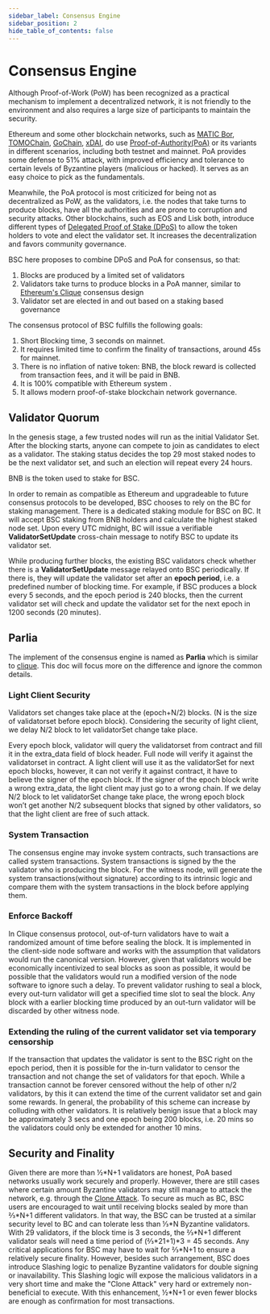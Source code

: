 ```yaml
---
sidebar_label: Consensus Engine
sidebar_position: 2
hide_table_of_contents: false
---
```


# Consensus Engine

Although Proof-of-Work (PoW) has been recognized as a practical mechanism to implement a decentralized network, it is not friendly to the environment and also requires a large size of participants to maintain the security.

Ethereum and some other blockchain networks, such as [MATIC Bor](https://github.com/maticnetwork/bor), [TOMOChain](https://tomochain.com/), [GoChain](https://gochain.io/), [xDAI](https://xdai.io/), do use [Proof-of-Authority(PoA)](https://en.wikipedia.org/wiki/Proof_of_authority) or its variants in different scenarios, including both testnet and mainnet. PoA provides some defense to 51% attack, with improved efficiency and tolerance to certain levels of Byzantine players (malicious or hacked). It serves as an easy choice to pick as the fundamentals.

Meanwhile, the PoA protocol is most criticized for being not as decentralized as PoW, as the validators, i.e. the nodes that take turns to produce blocks, have all the authorities and are prone to corruption and security attacks. Other blockchains, such as EOS and Lisk both, introduce different types of [Delegated Proof of Stake (DPoS)](https://en.bitcoinwiki.org/wiki/DPoS) to allow the token holders to vote and elect the validator set. It increases the decentralization and favors community governance.

BSC here proposes to combine DPoS and PoA for consensus, so that:

1. Blocks are produced by a limited set of validators
2. Validators take turns to produce blocks in a PoA manner, similar to [Ethereum's Clique](https://eips.ethereum.org/EIPS/eip-225) consensus design
3. Validator set are elected in and out based on a staking based governance

The consensus protocol of BSC fulfills the following goals:
1. Short Blocking time, 3 seconds on mainnet.
2. It requires limited time to confirm the finality of transactions, around 45s for mainnet.
3. There is no inflation of native token: BNB, the block reward is collected from transaction fees, and it will be paid in BNB.
4. It is 100% compatible with Ethereum system .
5. It allows modern proof-of-stake blockchain network governance.

## Validator Quorum
In the genesis stage, a few trusted nodes will run as the initial Validator Set. After the blocking starts, anyone can compete to join as candidates to elect as a validator. The staking status decides the top 29 most staked nodes to be the next validator set, and such an election will repeat every 24 hours.

BNB is the token used to stake for BSC.

In order to remain as compatible as Ethereum and upgradeable to future consensus protocols to be developed, BSC chooses to rely on the BC for staking management. There is a dedicated staking module for BSC on BC. It will accept BSC staking from BNB holders and calculate the highest staked node set. Upon every UTC midnight, BC will issue a verifiable **ValidatorSetUpdate** cross-chain message to notify BSC to update its validator set.

While producing further blocks, the existing BSC validators check whether there is a **ValidatorSetUpdate** message relayed onto BSC periodically. If there is, they will update the validator set after an **epoch period**, i.e. a predefined number of blocking time. For example, if BSC produces a block every 5 seconds, and the epoch period is 240 blocks, then the current validator set will check and update the validator set for the next epoch in 1200 seconds (20 minutes).

## Parlia

The implement of the consensus engine is named as **Parlia** which is similar to [clique](https://ethereum-magicians.org/t/eip-225-clique-proof-of-authority-consensus-protocol/1853). This doc will focus more on the difference and ignore the common details.

### Light Client Security
Validators set changes take place at the (epoch+N/2) blocks. (N is the size of validatorset before epoch block). Considering the security of light client, we delay N/2 block to let validatorSet change take place.

Every epoch block, validator will query the validatorset from contract and fill it in the extra_data field of block header. Full node will verify it against the validatorset in contract. A light client will use it as the validatorSet for next epoch blocks, however, it can not verify it against contract, it have to believe the signer of the epoch block. If the signer of the epoch block write a wrong extra_data, the light client may just go to a wrong chain. If we delay N/2 block to let validatorSet change take place, the wrong
epoch block won’t get another N/2 subsequent blocks that signed by other validators, so that the light client are free of such attack.

### System Transaction
The consensus engine may invoke system contracts, such transactions are called system transactions. System transactions is signed by the the validator who is producing the block. For the witness node, will generate the system transactions(without signature) according to its intrinsic logic and compare them with the system transactions in the block before applying them.

### Enforce Backoff
In Clique consensus protocol, out-of-turn validators have to wait a randomized amount of time before sealing the block. It is implemented in the client-side node software and works with the assumption that validators would run the canonical version.
However, given that validators would be economically incentivized to seal blocks as soon as possible, it would be possible that the validators would run a modified version of the node software to ignore such a delay. To prevent validator rushing to seal a block, every out-turn validator will get a specified time slot to seal the block. Any block with a earlier blocking time produced by an out-turn validator will be discarded by other witness node.

### Extending the ruling of the current validator set via temporary censorship
If the transaction that updates the validator is sent to the BSC right on the epoch period, then it is possible for the in-turn validator to censor the transaction and not change the set of validators for that epoch. While a transaction cannot be forever censored without the help of other n/2 validators, by this it can extend the time of the current validator set and gain some rewards. In general, the probability of this scheme can increase by colluding with other validators. It is relatively benign issue that a block may be approximately 3 secs and one epoch being 200 blocks, i.e. 20 mins so the validators could only be extended for another 10 mins.

## Security and Finality
Given there are more than ½\*N+1 validators are honest, PoA based networks usually work securely and properly. However, there are still cases where certain amount Byzantine validators may still manage to attack the network, e.g. through the [Clone Attack](https://arxiv.org/pdf/1902.10244.pdf). To secure as much as BC, BSC users are encouraged to wait until receiving blocks sealed by more than ⅔*N+1 different validators. In that way, the BSC can be trusted at a similar security level to BC and can tolerate less than ⅓\*N Byzantine validators.
With 29 validators, if the block time is 3 seconds, the ⅔\*N+1 different validator seals will need a time period of (⅔\*21+1)\*3 = 45 seconds. Any critical applications for BSC may have to wait for ⅔\*N+1 to ensure a relatively secure finality. However, besides such arrangement, BSC does introduce Slashing logic to penalize Byzantine validators for double signing or inavailability. This Slashing logic will expose the malicious validators in a very short time and make the "Clone Attack" very hard or extremely non-beneficial to execute. With this enhancement, ½\*N+1 or even fewer blocks are enough as confirmation for most transactions.
